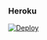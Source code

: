 ### Heroku
[![Deploy](https://www.herokucdn.com/deploy/button.svg)](https://heroku.com/deploy?template=https://github.com/pedro1287/code-modificado)
